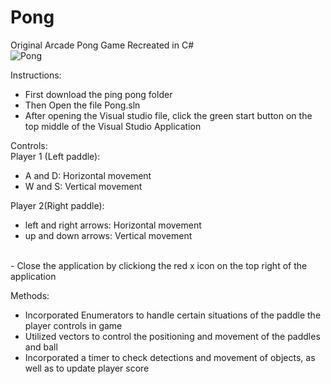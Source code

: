 # Pong
Original Arcade Pong Game Recreated in C# <br />
![Pong](https://user-images.githubusercontent.com/69814148/105612977-88b0eb80-5d8d-11eb-95c4-5628ac23f813.png)

Instructions:
- First download the ping pong folder
- Then Open the file Pong.sln
- After opening the Visual studio file, click the green start button on the top middle of the Visual Studio Application

Controls: <br />
Player 1 (Left paddle): 
- A and D: Horizontal movement
- W and S: Vertical movement

Player 2(Right paddle):
- left and right arrows: Horizontal movement
- up and down arrows: Vertical movement
<br />
- Close the application by clickiong the red x icon on the top right of the application

Methods: 
- Incorporated Enumerators to handle certain situations of the paddle the player controls in game
- Utilized vectors to control the positioning and movement of the paddles and ball
- Incorporated a timer to check detections and movement of objects, as well as to update player score

